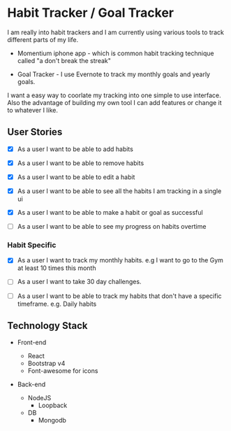 # Habit Tracker / Goal Tracker

I am really into habit trackers and I am currently using various tools to track different parts of my life.

- Momentium iphone app - which is common habit tracking technique called "a don't break the streak"

- Goal Tracker - I use Evernote to track my monthly goals and yearly goals. 

I want a easy way to coorlate my tracking into one simple to use interface. Also the advantage of building my own tool I can add features or change it to whatever I like.

## User Stories

- [X] As a user I want to be able to add habits

- [X] As a user I want to be able to remove habits

- [X] As a user I want to be able to edit a habit

- [X] As a user I want to be able to see all the habits I am tracking in a single ui

- [X] As a user I want to be able to make a habit or goal as successful

- [ ] As a user I want to be able to see my progress on habits overtime


### Habit Specific
- [X] As a user I want to track my monthly habits. e.g I want to go to the Gym at least 10 times this month

- [ ] As a user I want to take 30 day challenges.

- [ ] As a user I want to be able to track my habits that don't have a specific timeframe. e.g. Daily habits

## Technology Stack

* Front-end
    * React
    * Bootstrap v4
    * Font-awesome for icons

* Back-end
    * NodeJS 
        * Loopback 
    * DB
        * Mongodb 

